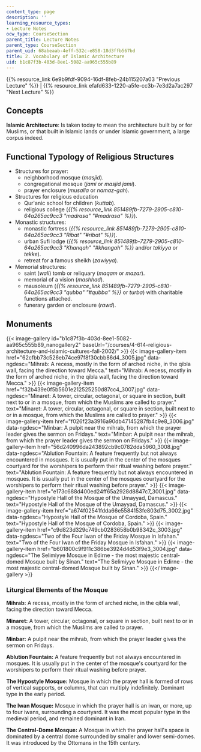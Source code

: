 ```yaml
---
content_type: page
description: ''
learning_resource_types:
- Lecture Notes
ocw_type: CourseSection
parent_title: Lecture Notes
parent_type: CourseSection
parent_uid: 68abeaab-4eff-532c-e858-18d3ffb567bd
title: 2. Vocabulary of Islamic Architecture
uid: b1c87f3b-403d-8ee1-5082-aa965c555b89
---
```


{{% resource_link 6e9b9fdf-9094-16df-8feb-24b115207a03 "Previous Lecture" %}} | {{% resource_link efafd633-1220-a5fe-cc3b-7e3d2a7ac297 "Next Lecture" %}}

Concepts
--------

**Islamic Architecture**: Is taken today to mean the architecture built by or for Muslims, or that built in Islamic lands or under Islamic government, a large corpus indeed.

Functional Typology of Religious Structures
-------------------------------------------

*   Structures for prayer:
    *   neighborhood mosque (_masjid_).
    *   congregational mosque (_jami_ or _masjid jami_).
    *   prayer enclosure (_musalla_ or _namaz-gah_).
*   Structures for religious education
    *   Qur'anic school for children (_kuttab_).
    *   religious college (_{{% resource_link 851489fb-7279-2905-c810-64a265ac9cc3 "madrasa" "#madrasa" %}}_).
*   Monastic structures:
    *   monastic fortress (_{{% resource_link 851489fb-7279-2905-c810-64a265ac9cc3 "Ribat" "#ribat" %}}_).
    *   urban Sufi lodge (_{{% resource_link 851489fb-7279-2905-c810-64a265ac9cc3 "Khanqah" "#khangah" %}}_ and/or _takiyya_ or _tekke_).
    *   retreat for a famous sheikh (_zawiyya_).
*   Memorial structures:
    *   saint (_wali_) tomb or reliquary (_maqam_ or _mazar_).
    *   memorial of a vision (_mashhad_).
    *   mausoleum (_{{% resource_link 851489fb-7279-2905-c810-64a265ac9cc3 "qubba" "#qubba" %}}_ or _turba_) with charitable functions attached.
    *   funerary garden or enclosure (_rawd_).

Monuments
---------
{{< image-gallery id="b1c87f3b-403d-8ee1-5082-aa965c555b89_nanogallery2" baseUrl="/courses/4-614-religious-architecture-and-islamic-cultures-fall-2002/" >}}
{{< image-gallery-item href="62cfbb73c526eb74ce97f8f30cbb86d4_3005.jpg" data-ngdesc="Mihrab: A recess, mostly in the form of arched niche, in the qibla wall, facing the direction toward Mecca." text="Mihrab: A recess, mostly in the form of arched niche, in the qibla wall, facing the direction toward Mecca." >}}
{{< image-gallery-item href="f32b439e0f5b5601e212525250d87cc4_3007.jpg" data-ngdesc="Minaret: A tower, circular, octagonal, or square in section, built next to or in a mosque, from which the Muslims are called to prayer." text="Minaret: A tower, circular, octagonal, or square in section, built next to or in a mosque, from which the Muslims are called to prayer." >}}
{{< image-gallery-item href="f026f23a3916a90db47145287fb4c9e8_3006.jpg" data-ngdesc="Minbar: A pulpit near the mihrab, from which the prayer leader gives the sermon on Fridays." text="Minbar: A pulpit near the mihrab, from which the prayer leader gives the sermon on Fridays." >}}
{{< image-gallery-item href="56d240996da243892cb9c0782dda5960_3008.jpg" data-ngdesc="Ablution Fountain: A feature frequently but not always encountered in mosques. It is usually put in the center of the mosques courtyard for the worshipers to perform their ritual washing before prayer." text="Ablution Fountain: A feature frequently but not always encountered in mosques. It is usually put in the center of the mosques courtyard for the worshipers to perform their ritual washing before prayer." >}}
{{< image-gallery-item href="e173c688d400ed24ff65a2928d8847c7_3001.jpg" data-ngdesc="Hypostyle Hall of the Mosque of the Umayyad, Damascus." text="Hypostyle Hall of the Mosque of the Umayyad, Damascus." >}}
{{< image-gallery-item href="a674f02541fdda66e5584153fe803d75_3002.jpg" data-ngdesc="Hypostyle Hall of the Mosque of Cordoba, Spain." text="Hypostyle Hall of the Mosque of Cordoba, Spain." >}}
{{< image-gallery-item href="c9d823d329c749cb0283658b0b98342c_3003.jpg" data-ngdesc="Two of the Four Iwan of the Friday Mosque in Isfahan." text="Two of the Four Iwan of the Friday Mosque in Isfahan." >}}
{{< image-gallery-item href="b601800c9f911c386be3924d4d53f9e3_3004.jpg" data-ngdesc="The Selimiyye Mosque in Edirne - the most majestic central-domed Mosque built by Sinan." text="The Selimiyye Mosque in Edirne - the most majestic central-domed Mosque built by Sinan." >}}
{{</ image-gallery >}}
### Liturgical Elements of the Mosque

**Mihrab:** A recess, mostly in the form of arched niche, in the qibla wall, facing the direction toward Mecca.

**Minaret:** A tower, circular, octagonal, or square in section, built next to or in a mosque, from which the Muslims are called to prayer.

**Minbar:** A pulpit near the mihrab, from which the prayer leader gives the sermon on Fridays.

**Ablution Fountain:** A feature frequently but not always encountered in mosques. It is usually put in the center of the mosque's courtyard for the worshipers to perform their ritual washing before prayer.

**The Hypostyle Mosque:** Mosque in which the prayer hall is formed of rows of vertical supports, or columns, that can multiply indefinitely. Dominant type in the early period.

**The Iwan Mosque:** Mosque in which the prayer hall is an iwan, or more, up to four iwans, surrounding a courtyard. It was the most popular type in the medieval period, and remained dominant in Iran.

**The Central-Dome Mosque:** A Mosque in which the prayer hall's space is dominated by a central dome surrounded by smaller and lower semi-domes. It was introduced by the Ottomans in the 15th century.